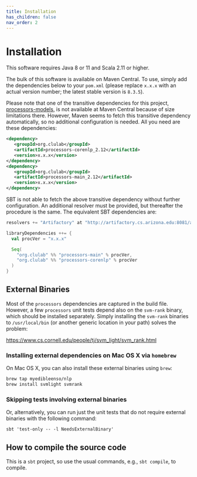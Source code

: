 ```yaml
---
title: Installation
has_children: false
nav_order: 2
---
```


# Installation

This software requires Java 8 or 11 and Scala 2.11 or higher.

The bulk of this software is available on Maven Central. To use, simply add the dependencies below to your `pom.xml` (please replace `x.x.x` with an actual version number; the latest stable version is `8.3.5`).  

Please note that one of the transitive dependencies for this project, [processors-models](http://artifactory.cs.arizona.edu:8081/artifactory/webapp/#/artifacts/browse/tree/General/sbt-release/org/clulab/processors-models), is not available at Maven Central because of size limitations there. However, Maven seems to fetch this transitive dependency automatically, so no additional configuration is needed. All you need are these dependencies:

```xml
<dependency>
   <groupId>org.clulab</groupId>
   <artifactId>processors-corenlp_2.12</artifactId>
   <version>x.x.x</version>
</dependency>
<dependency>
   <groupId>org.clulab</groupId>
   <artifactId>processors-main_2.12</artifactId>
   <version>x.x.x</version>
</dependency>
```

SBT is not able to fetch the above transitive dependency without further configuration.  An additional resolver must be provided, but thereafter the procedure is the same.  The equivalent SBT dependencies are:

```scala
resolvers += "Artifactory" at "http://artifactory.cs.arizona.edu:8081/artifactory/sbt-release"

libraryDependencies ++= {
  val procVer = "x.x.x"

  Seq(
    "org.clulab" %% "processors-main" % procVer,
    "org.clulab" %% "processors-corenlp" % procVer
  )
}
```

## External Binaries

Most of the `processors` dependencies are captured in the build file. However, a few `processors` unit tests depend also on the `svm-rank` binary, which should be installed separately. Simply installing the `svm-rank` binaries to `/usr/local/bin` (or another generic location in your path) solves the problem:

https://www.cs.cornell.edu/people/tj/svm_light/svm_rank.html

### Installing external dependencies on Mac OS X via `homebrew`

On Mac OS X, you can also install these external binaries using `brew`:

```bash
brew tap myedibleenso/nlp
brew install svmlight svmrank
```

### Skipping tests involving external binaries

Or, alternatively, you can run just the unit tests that do not require external binaries with the following command:

`sbt 'test-only -- -l NeedsExternalBinary'`

## How to compile the source code

This is a `sbt` project, so use the usual commands, e.g., `sbt compile`, to compile.


